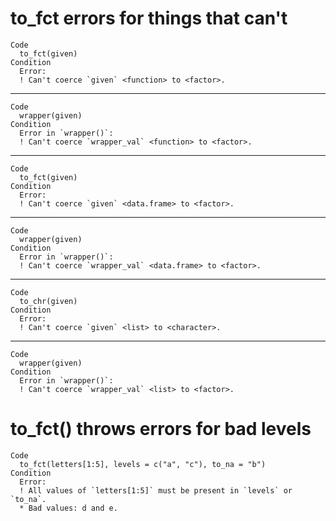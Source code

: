 # to_fct errors for things that can't

    Code
      to_fct(given)
    Condition
      Error:
      ! Can't coerce `given` <function> to <factor>.

---

    Code
      wrapper(given)
    Condition
      Error in `wrapper()`:
      ! Can't coerce `wrapper_val` <function> to <factor>.

---

    Code
      to_fct(given)
    Condition
      Error:
      ! Can't coerce `given` <data.frame> to <factor>.

---

    Code
      wrapper(given)
    Condition
      Error in `wrapper()`:
      ! Can't coerce `wrapper_val` <data.frame> to <factor>.

---

    Code
      to_chr(given)
    Condition
      Error:
      ! Can't coerce `given` <list> to <character>.

---

    Code
      wrapper(given)
    Condition
      Error in `wrapper()`:
      ! Can't coerce `wrapper_val` <list> to <factor>.

# to_fct() throws errors for bad levels

    Code
      to_fct(letters[1:5], levels = c("a", "c"), to_na = "b")
    Condition
      Error:
      ! All values of `letters[1:5]` must be present in `levels` or `to_na`.
      * Bad values: d and e.

